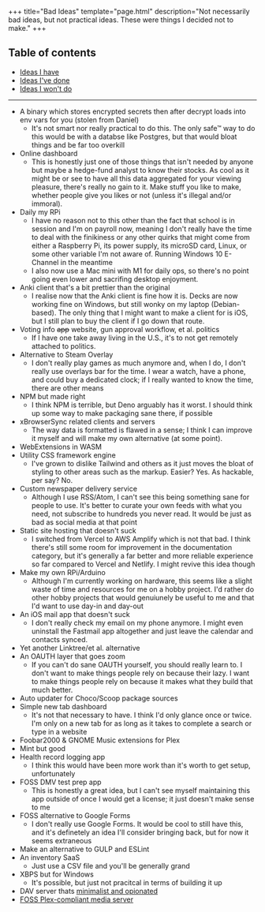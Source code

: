 +++
title="Bad Ideas"
template="page.html"
description="Not necessarily bad ideas, but not practical ideas. These were things I decided not to make."
+++

## Table of contents
- [Ideas I have](/ideas)
- [Ideas I've done](/archive/good-ideas)
- [Ideas I won't do](/archive/bad-ideas)

---

- A binary which stores encrypted secrets then after decrypt loads into env vars for you (stolen from Daniel)
    - It's not smart nor really practical to do this. The only safe™ way to do this would be with a databse like Postgres, but that would bloat things and be far too overkill
- Online dashboard
    - This is honestly just one of those things that isn't needed by anyone but maybe a hedge-fund analyst to know their stocks. As cool as it might be or see to have all this data aggregated for your viewing pleasure, there's really no gain to it. Make stuff you like to make, whether people give you likes or not (unless it's illegal and/or immoral).
- Daily my RPi
    - I have no reason not to this other than the fact that school is in session and I'm on payroll now, meaning I don't really have the time to deal with the finikiness or any other quirks that might come from either a Raspberry Pi, its power supply, its microSD card, Linux, or some other variable I'm not aware of. Running Windows 10 E-Channel in the meantime
    - I also now use a Mac mini with M1 for daily ops, so there's no point going even lower and sacrifing desktop enjoyment.
- Anki client that's a bit prettier than the original
    - I realise now that the Anki client is fine how it is. Decks are now working fine on Windows, but still wonky on my laptop (Debian-based). The only thing that I might want to make a client for is iOS, but I still plan to buy the client if I go down that route. 
- Voting info ~~app~~ website, gun approval workflow, et al. politics
    - If I have one take away living in the U.S., it's to not get remotely attached to politics. 
- Alternative to Steam Overlay
    - I don't really play games as much anymore and, when I do, I don't really use overlays bar for the time. I wear a watch, have a phone, and could buy a dedicated clock; if I really wanted to know the time, there are other means
- NPM but made right
    - I think NPM is terrible, but Deno arguably has it worst. I should think up some way to make packaging sane there, if possible
- xBrowserSync related clients and servers
    - The way data is formatted is flawed in a sense; I think I can improve it myself and will make my own alternative (at some point).
- WebExtensions in WASM
- Utility CSS framework engine
    - I've grown to dislike Tailwind and others as it just moves the bloat of styling to other areas such as the markup. Easier? Yes. As hackable, per say? No.
- Custom newspaper delivery service
    - Although I use RSS/Atom, I can't see this being something sane for people to use. It's better to curate your own feeds with what you need, not subscribe to hundreds you never read. It would be just as bad as social media at that point
- Static site hosting that doesn't suck
    - I switched from Vercel to AWS Amplify which is not that bad. I think there's still some room for improvement in the documentation category, but it's generally a far better and more reliable experience so far compared to Vercel and Netlify. I might revive this idea though
- Make my own RPi/Arduino
    - Although I'm currently working on hardware, this seems like a slight waste of time and resources for me on a hobby project. I'd rather do other hobby projects that would genuiunely be useful to me and that I'd want to use day-in and day-out
- An iOS mail app that doesn't suck
    - I don't really check my email on my phone anymore. I might even uninstall the Fastmail app altogether and just leave the calendar and contacts synced.
- Yet another Linktree/et al. alternative
- An OAUTH layer that goes zoom
    - If you can't do sane OAUTH yourself, you should really learn to. I don't want to make things people rely on because their lazy. I want to make things people rely on because it makes what they build that much better.
- Auto updater for Choco/Scoop package sources
- Simple new tab dashboard
    - It's not that necessary to have. I think I'd only glance once or twice. I'm only on a new tab for as long as it takes to complete a search or type in a website
- Foobar2000 & GNOME Music extensions for Plex
- Mint but good
- Health record logging app
    - I think this would have been more work than it's worth to get setup, unfortunately
- FOSS DMV test prep app
    - This is honestly a great idea, but I can't see myself maintaining this app outside of once I would get a license; it just doesn't make sense to me
- FOSS alternative to Google Forms
    - I don't really use Google Forms. It would be cool to still have this, and it's definetely an idea I'll consider bringing back, but for now it seems extraneous
- Make an alternative to GULP and ESLint
- An inventory SaaS
    - Just use a CSV file and you'll be generally grand 
- XBPS but for Windows
    - It's possible, but just not pracitcal in terms of building it up
- DAV server thats [minimalist and opionated](https://miniflux.app/opinionated.html)
- [FOSS Plex-compliant media server](https://xkcd.com/927/)

